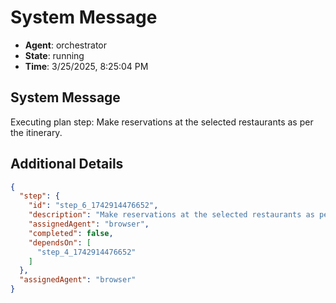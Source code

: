 # System Message

- **Agent**: orchestrator
- **State**: running
- **Time**: 3/25/2025, 8:25:04 PM

## System Message

Executing plan step: Make reservations at the selected restaurants as per the itinerary.

## Additional Details

```json
{
  "step": {
    "id": "step_6_1742914476652",
    "description": "Make reservations at the selected restaurants as per the itinerary.",
    "assignedAgent": "browser",
    "completed": false,
    "dependsOn": [
      "step_4_1742914476652"
    ]
  },
  "assignedAgent": "browser"
}
```

